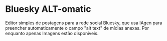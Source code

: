 # Bluesky ALT-omatic

Editor simples de postagens para a rede social Bluesky, que usa IAgen para preencher automaticamente o campo "alt text" de mídias anexas.
Por enquanto apenas Imagens estão disponíveis.
